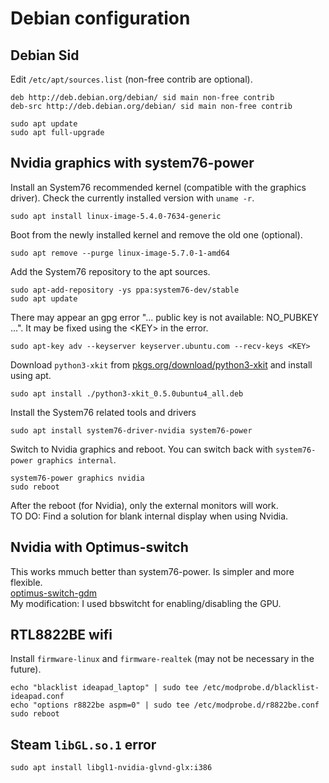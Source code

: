 # Debian configuration

## Debian Sid
Edit `/etc/apt/sources.list` (non-free contrib are optional).

```
deb http://deb.debian.org/debian/ sid main non-free contrib
deb-src http://deb.debian.org/debian/ sid main non-free contrib
```
```
sudo apt update
sudo apt full-upgrade
```
## Nvidia graphics with system76-power
Install an System76 recommended kernel (compatible with the graphics driver). Check the currently installed version with `uname -r`.
```
sudo apt install linux-image-5.4.0-7634-generic
```
Boot from the newly installed kernel and remove the old one (optional).
```
sudo apt remove --purge linux-image-5.7.0-1-amd64
```
Add the System76 repository to the apt sources.
```
sudo apt-add-repository -ys ppa:system76-dev/stable
sudo apt update
```
There may appear an gpg error "... public key is not available: NO_PUBKEY ...". It may be fixed using the \<KEY\> in the error.
```
sudo apt-key adv --keyserver keyserver.ubuntu.com --recv-keys <KEY>
```
Download `python3-xkit` from [pkgs.org/download/python3-xkit](https://pkgs.org/download/python3-xkit) and install using apt.
```
sudo apt install ./python3-xkit_0.5.0ubuntu4_all.deb
```
Install the System76 related tools and drivers
```
sudo apt install system76-driver-nvidia system76-power
```
Switch to Nvidia graphics and reboot. You can switch back with `system76-power graphics internal`.
```
system76-power graphics nvidia
sudo reboot
```
After the reboot (for Nvidia), only the external monitors will work.\
TO DO: Find a solution for blank internal display when using Nvidia.

## Nvidia with Optimus-switch
This works mmuch better than system76-power. Is simpler and more flexible.\
[optimus-switch-gdm](https://github.com/dglt1/optimus-switch-gdm)\
My modification: I used bbswitcht for enabling/disabling the GPU. 

## RTL8822BE wifi
Install `firmware-linux` and `firmware-realtek` (may not be necessary in the future). 

```
echo "blacklist ideapad_laptop" | sudo tee /etc/modprobe.d/blacklist-ideapad.conf
echo "options r8822be aspm=0" | sudo tee /etc/modprobe.d/r8822be.conf
sudo reboot
```

## Steam `libGL.so.1` error
```
sudo apt install libgl1-nvidia-glvnd-glx:i386
```
